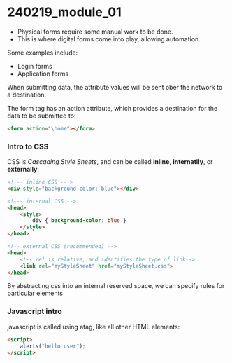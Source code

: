 # 240219_module_01

- Physical forms require some manual work to be done.
- This is where digital forms come into play, allowing automation.

Some examples include:

- Login forms
- Application forms

When submitting data, the attribute values will be sent ober the network to a destination.

The form tag has an action attribute, which provides a destination for the data to be submitted to:

```html
<form action="\home"></form>
```

### Intro to CSS

CSS is *Cascading Style Sheets*, and can be called **inline**, **internatlly**, or **externally**:


```html
<!--- inline CSS --->
<div style="background-color: blue"></div>
```

```html
<!--- internal CSS -->
<head>
    <style>
        div { background-color: blue }
    </style>
</head>
```

```html
<!-- external CSS (recommended) -->
<head>
    <!-- rel is relative, and identifies the type of link-->
    <link rel="myStyleSheet" href="myStyleSheet.css">
</head>
```

By abstracting css into an internal reserved space, we can specify rules for particular elements

### Javascript intro

javascript is called using atag, like all other HTML elements:
```html
<script>
    alerts("hello user");
</script>
```
